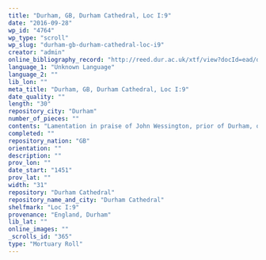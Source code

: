 ```yaml
---
title: "Durham, GB, Durham Cathedral, Loc I:9"
date: "2016-09-28"
wp_id: "4764"
wp_type: "scroll"
wp_slug: "durham-gb-durham-cathedral-loc-i9"
creator: "admin"
online_bibliography_record: "http://reed.dur.ac.uk/xtf/view?docId=ead/dcd/dcdlocel.xml#qxj-40"
language_1: "Unknown Language"
language_2: ""
lib_lon: ""
meta_title: "Durham, GB, Durham Cathedral, Loc I:9"
date_quality: ""
length: "30"
repository_city: "Durham"
number_of_pieces: ""
contents: "Lamentation in praise of John Wessington, prior of Durham, over 60 years and 6 months a monk, prior for 29 years and 6 months, who died aged 80 on 5 Ides April [9 April] 1451 at the 9th hour, by Prior William [Ebchester] and the chapter of Durham. Draft, with corrections (an obituary roll does not survive)."
completed: ""
repository_nation: "GB"
orientation: ""
description: ""
prov_lon: ""
date_start: "1451"
prov_lat: ""
width: "31"
repository: "Durham Cathedral"
repository_name_and_city: "Durham Cathedral"
shelfmark: "Loc I:9"
provenance: "England, Durham"
lib_lat: ""
online_images: ""
_scrolls_id: "365"
type: "Mortuary Roll"
---
```



